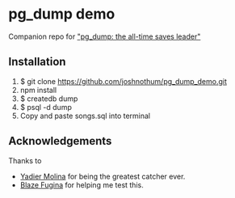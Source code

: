 # pg_dump demo

Companion repo for ["pg_dump: the all-time saves leader"](https://medium.com/lifes-a-glitch/pg-dump-a-postgresql-hall-of-famer-f207bf2eb6ed)

## Installation

1. $ git clone https://github.com/joshnothum/pg_dump_demo.git
2. npm install
3. $ createdb dump
4. $ psql -d dump
5. Copy and paste songs.sql into terminal


## Acknowledgements

Thanks to

- [Yadier Molina](https://en.wikipedia.org/wiki/Yadier_Molina) for being the greatest catcher ever.
- [Blaze Fugina](https://github.com/Blaze90809) for helping me test this.